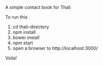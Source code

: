 A simple contact book for Thali

To run this

1. cd thali-directory
1. npm install
1. bower install
1. npm start
1. open a browser to http://localhost:3000/

Voila!